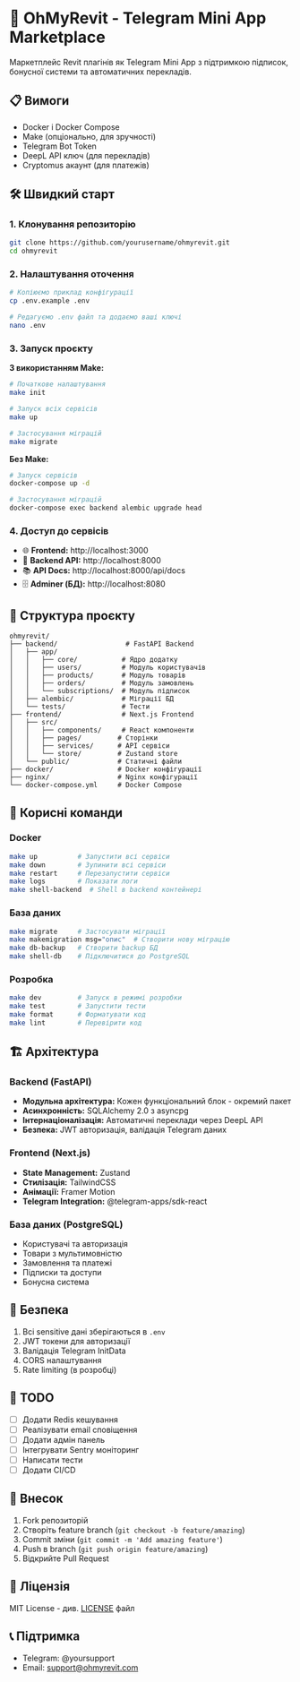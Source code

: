 # 🚀 OhMyRevit - Telegram Mini App Marketplace

Маркетплейс Revit плагінів як Telegram Mini App з підтримкою підписок, бонусної системи та автоматичних перекладів.

## 📋 Вимоги

- Docker і Docker Compose
- Make (опціонально, для зручності)
- Telegram Bot Token
- DeepL API ключ (для перекладів)
- Cryptomus акаунт (для платежів)

## 🛠️ Швидкий старт

### 1. Клонування репозиторію
```bash
git clone https://github.com/yourusername/ohmyrevit.git
cd ohmyrevit
```

### 2. Налаштування оточення
```bash
# Копіюємо приклад конфігурації
cp .env.example .env

# Редагуємо .env файл та додаємо ваші ключі
nano .env
```

### 3. Запуск проєкту

**З використанням Make:**
```bash
# Початкове налаштування
make init

# Запуск всіх сервісів
make up

# Застосування міграцій
make migrate
```

**Без Make:**
```bash
# Запуск сервісів
docker-compose up -d

# Застосування міграцій
docker-compose exec backend alembic upgrade head
```

### 4. Доступ до сервісів

- 🌐 **Frontend:** http://localhost:3000
- 🔧 **Backend API:** http://localhost:8000
- 📚 **API Docs:** http://localhost:8000/api/docs
- 🗄️ **Adminer (БД):** http://localhost:8080

## 📁 Структура проєкту

```
ohmyrevit/
├── backend/                 # FastAPI Backend
│   ├── app/
│   │   ├── core/           # Ядро додатку
│   │   ├── users/          # Модуль користувачів
│   │   ├── products/       # Модуль товарів
│   │   ├── orders/         # Модуль замовлень
│   │   └── subscriptions/  # Модуль підписок
│   ├── alembic/            # Міграції БД
│   └── tests/              # Тести
├── frontend/               # Next.js Frontend
│   ├── src/
│   │   ├── components/     # React компоненти
│   │   ├── pages/         # Сторінки
│   │   ├── services/      # API сервіси
│   │   └── store/         # Zustand store
│   └── public/            # Статичні файли
├── docker/                # Docker конфігурації
├── nginx/                 # Nginx конфігурації
└── docker-compose.yml     # Docker Compose
```

## 🔧 Корисні команди

### Docker
```bash
make up          # Запустити всі сервіси
make down        # Зупинити всі сервіси
make restart     # Перезапустити сервіси
make logs        # Показати логи
make shell-backend  # Shell в backend контейнері
```

### База даних
```bash
make migrate     # Застосувати міграції
make makemigration msg="опис"  # Створити нову міграцію
make db-backup   # Створити backup БД
make shell-db    # Підключитися до PostgreSQL
```

### Розробка
```bash
make dev         # Запуск в режимі розробки
make test        # Запустити тести
make format      # Форматувати код
make lint        # Перевірити код
```

## 🏗️ Архітектура

### Backend (FastAPI)
- **Модульна архітектура:** Кожен функціональний блок - окремий пакет
- **Асинхронність:** SQLAlchemy 2.0 з asyncpg
- **Інтернаціоналізація:** Автоматичні переклади через DeepL API
- **Безпека:** JWT авторизація, валідація Telegram даних

### Frontend (Next.js)
- **State Management:** Zustand
- **Стилізація:** TailwindCSS
- **Анімації:** Framer Motion
- **Telegram Integration:** @telegram-apps/sdk-react

### База даних (PostgreSQL)
- Користувачі та авторизація
- Товари з мультимовністю
- Замовлення та платежі
- Підписки та доступи
- Бонусна система

## 🔐 Безпека

1. Всі sensitive дані зберігаються в `.env`
2. JWT токени для авторизації
3. Валідація Telegram InitData
4. CORS налаштування
5. Rate limiting (в розробці)

## 📝 TODO

- [ ] Додати Redis кешування
- [ ] Реалізувати email сповіщення
- [ ] Додати адмін панель
- [ ] Інтегрувати Sentry моніторинг
- [ ] Написати тести
- [ ] Додати CI/CD

## 🤝 Внесок

1. Fork репозиторій
2. Створіть feature branch (`git checkout -b feature/amazing`)
3. Commit зміни (`git commit -m 'Add amazing feature'`)
4. Push в branch (`git push origin feature/amazing`)
5. Відкрийте Pull Request

## 📄 Ліцензія

MIT License - див. [LICENSE](LICENSE) файл

## 📞 Підтримка

- Telegram: @yoursupport
- Email: support@ohmyrevit.com
